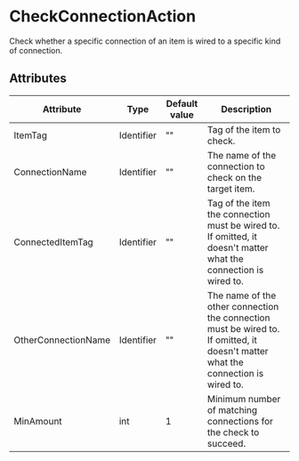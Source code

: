 # CheckConnectionAction

Check whether a specific connection of an item is wired to a specific kind of connection.

## Attributes

| Attribute           | Type       | Default value | Description                                                                                                                      |
|---------------------|------------|---------------|----------------------------------------------------------------------------------------------------------------------------------|
| ItemTag             | Identifier | ""            | Tag of the item to check.                                                                                                        |
| ConnectionName      | Identifier | ""            | The name of the connection to check on the target item.                                                                          |
| ConnectedItemTag    | Identifier | ""            | Tag of the item the connection must be wired to. If omitted, it doesn't matter what the connection is wired to.                  |
| OtherConnectionName | Identifier | ""            | The name of the other connection the connection must be wired to. If omitted, it doesn't matter what the connection is wired to. |
| MinAmount           | int        | 1             | Minimum number of matching connections for the check to succeed.                                                                 |



